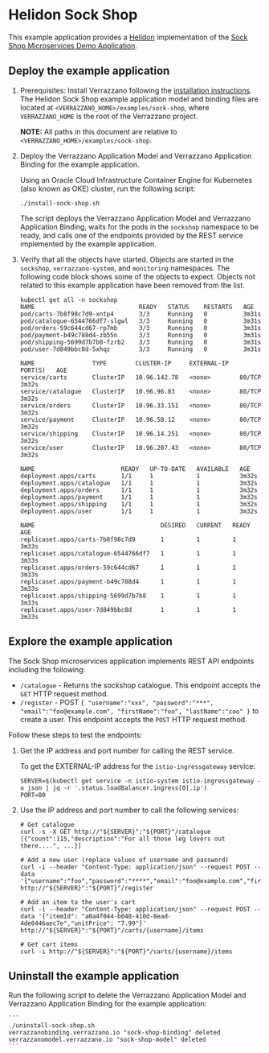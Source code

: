 
# Helidon Sock Shop

This example application provides a [Helidon](https://helidon.io) implementation of the [Sock Shop Microservices Demo Application](https://microservices-demo.github.io/).


## Deploy the example application

1. Prerequisites: Install Verrazzano following the [installation instructions](../../README.md).
   The Helidon Sock Shop example application model and binding files are located at `<VERRAZZANO_HOME>/examples/sock-shop`, where `VERRAZZANO_HOME` is the root of the
   Verrazzano project.

   **NOTE:** All paths in this document are relative to `<VERRAZZANO_HOME>/examples/sock-shop`.

1. Deploy the Verrazzano Application Model and Verrazzano Application Binding for the example application.

    Using an Oracle Cloud Infrastructure Container Engine for Kubernetes (also known as OKE) cluster, run the following script:

    ```
    ./install-sock-shop.sh
    ```


   The script deploys the Verrazzano Application Model and Verrazzano Application Binding, waits for the pods in the `sockshop` namespace to be
   ready, and calls one of the endpoints provided by the REST service implemented by the example application.

1. Verify that all the objects have started. Objects are started in the `sockshop`, `verrazzano-system`, and `monitoring`
  namespaces. The following code block shows some of the objects to expect. Objects not related to this example application have been removed from the list.

    ```
    kubectl get all -n sockshop
    NAME                             READY   STATUS    RESTARTS   AGE
    pod/carts-7b8f98c7d9-xntp4       3/3     Running   0          3m31s
    pod/catalogue-6544766df7-slgwl   3/3     Running   0          3m31s
    pod/orders-59c644cd67-rp7mb      3/3     Running   0          3m31s
    pod/payment-b49c788d4-zb55n      3/3     Running   0          3m31s
    pod/shipping-5699d7b7b8-fzrb2    3/3     Running   0          3m31s
    pod/user-7d849bbc8d-5xhqz        3/3     Running   0          3m31s

    NAME                TYPE        CLUSTER-IP     EXTERNAL-IP   PORT(S)   AGE
    service/carts       ClusterIP   10.96.142.78   <none>        80/TCP    3m32s
    service/catalogue   ClusterIP   10.96.96.83    <none>        80/TCP    3m32s
    service/orders      ClusterIP   10.96.33.151   <none>        80/TCP    3m32s
    service/payment     ClusterIP   10.96.58.12    <none>        80/TCP    3m32s
    service/shipping    ClusterIP   10.96.14.251   <none>        80/TCP    3m32s
    service/user        ClusterIP   10.96.207.43   <none>        80/TCP    3m32s

    NAME                        READY   UP-TO-DATE   AVAILABLE   AGE
    deployment.apps/carts       1/1     1            1           3m32s
    deployment.apps/catalogue   1/1     1            1           3m32s
    deployment.apps/orders      1/1     1            1           3m32s
    deployment.apps/payment     1/1     1            1           3m32s
    deployment.apps/shipping    1/1     1            1           3m32s
    deployment.apps/user        1/1     1            1           3m32s

    NAME                                   DESIRED   CURRENT   READY   AGE
    replicaset.apps/carts-7b8f98c7d9       1         1         1       3m33s
    replicaset.apps/catalogue-6544766df7   1         1         1       3m33s
    replicaset.apps/orders-59c644cd67      1         1         1       3m33s
    replicaset.apps/payment-b49c788d4      1         1         1       3m33s
    replicaset.apps/shipping-5699d7b7b8    1         1         1       3m33s
    replicaset.apps/user-7d849bbc8d        1         1         1       3m33s
    ```
## Explore the example application

The Sock Shop microservices application implements REST API endpoints including the following:

- `/catalogue` - Returns the sockshop catalogue.
This endpoint accepts the `GET` HTTP request method.
- `/register` - POST `{
  "username":"xxx",
  "password":"***",
  "email":"foo@example.com",
  "firstName":"foo",
  "lastName":"coo"
}` to create a user. This
endpoint accepts the `POST` HTTP request method.

Follow these steps to test the endpoints:

1. Get the IP address and port number for calling the REST service.

    To get the EXTERNAL-IP address for the `istio-ingressgateway` service:

    ```
    SERVER=$(kubectl get service -n istio-system istio-ingressgateway -o json | jq -r '.status.loadBalancer.ingress[0].ip')
    PORT=80
    ```

1. Use the IP address and port number to call the following services:

    ```
    # Get catalogue
    curl -s -X GET http://"${SERVER}":"${PORT}"/catalogue
    [{"count":115,"description":"For all those leg lovers out there....", ...}]

    # Add a new user (replace values of username and password)
    curl -i --header "Content-Type: application/json" --request POST --data '{"username":"foo","password":"****","email":"foo@example.com","firstName":"foo","lastName":"foo"}' http://"${SERVER}":"${PORT}"/register

    # Add an item to the user's cart
    curl -i --header "Content-Type: application/json" --request POST --data '{"itemId": "a0a4f044-b040-410d-8ead-4de0446aec7e","unitPrice": "7.99"}' http://"${SERVER}":"${PORT}"/carts/{username}/items

    # Get cart items
    curl -i http://"${SERVER}":"${PORT}"/carts/{username}/items

    ```

## Uninstall the example application

Run the following script to delete the Verrazzano Application Model and Verrazzano Application Binding for the example application:

    ```
    ./uninstall-sock-shop.sh
    verrazzanobinding.verrazzano.io "sock-shop-binding" deleted
    verrazzanomodel.verrazzano.io "sock-shop-model" deleted
    ```
